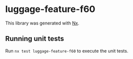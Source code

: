 # luggage-feature-f60

This library was generated with [Nx](https://nx.dev).

## Running unit tests

Run `nx test luggage-feature-f60` to execute the unit tests.
